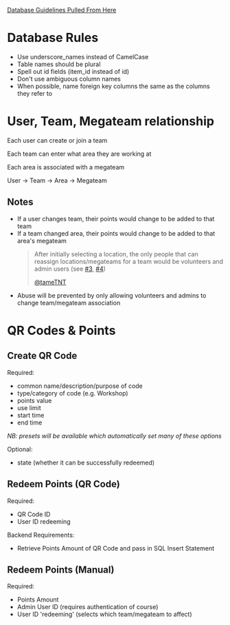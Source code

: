 [Database Guidelines Pulled From Here](https://dev.to/ovid/database-naming-standards-2061)

# Database Rules

- Use underscore_names instead of CamelCase
- Table names should be plural
- Spell out id fields (item_id instead of id)
- Don't use ambiguous column names
- When possible, name foreign key columns the same as the columns they refer to

# User, Team, Megateam relationship

Each user can create or join a team

Each team can enter what area they are working at

Each area is associated with a megateam

User -> Team -> Area -> Megateam

## Notes

- If a user changes team, their points would change to be added to that team
- If a team changed area, their points would change to be added to that area's megateam
  > After initially selecting a location, the only people that can reassign locations/megateams for a team would be volunteers and admin users (see [#3](https://github.com/ducompsoc/durhack-megateams/issues/3), [#4](https://github.com/ducompsoc/durhack-megateams/issues/4))
  > 
  > [@tameTNT](https://github.com/ducompsoc/durhack-megateams/commit/adc509d79f99c4e7d4cd88d3944f34c28bfc0da7#r116757013)
- Abuse will be prevented by only allowing volunteers and admins to change team/megateam association

# QR Codes & Points
## Create QR Code

Required:

- common name/description/purpose of code
- type/category of code (e.g. Workshop)
- points value
- use limit
- start time
- end time

*NB: presets will be available which automatically set many of these options*

Optional:

- state (whether it can be successfully redeemed)

## Redeem Points (QR Code)

Required:

- QR Code ID
- User ID redeeming

Backend Requirements:

- Retrieve Points Amount of QR Code and pass in SQL Insert Statement

## Redeem Points (Manual)

Required:

- Points Amount
- Admin User ID (requires authentication of course)
- User ID 'redeeming' (selects which team/megateam to affect)
